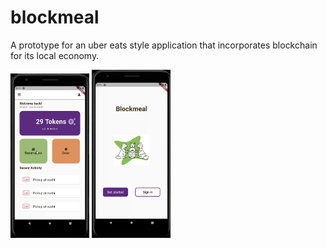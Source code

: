 # blockmeal

A prototype for an uber eats style application that incorporates blockchain for its local economy.

<img src="main.png" width=25% height=25%> <img src="login.png" width=25% height=25%>
